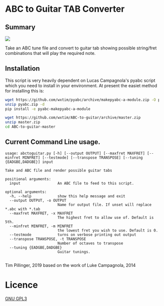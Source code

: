 # ABC to Guitar TAB Converter

## Summary

![](https://github.com/wxtim/ABC-to-guitar/workflows/Test%20with%20pytest/badge.svg)

Take an ABC tune file and convert to guitar tab showing possible string/fret
combinations that will play the required note.

## Installation
This script is very heavily dependent on Lucas Campagnola's pyabc script which
you need to install in your environment.
At present the easiet method for installing this is:
```bash
wget https://github.com/wxtim/pyabc/archive/makepyabc-a-module.zip -O pyabc.zip
unzip pyabc.zip -d 
pip install -e pyabc-makepyabc-a-module

wget https://github.com/wxtim/ABC-to-guitar/archive/master.zip
unzip master.zip
cd ABC-to-guitar-master
```


## Current Command Line usage.

```
usage: abctoguitar.py [-h] [--output OUTPUT] [--maxfret MAXFRET] [--minfret MINFRET] [--testmode] [--transpose TRANSPOSE] [--tuning {EADGBE,DADGBE}] input

Take and ABC file and render possible guitar tabs

positional arguments:
  input                 An ABC file to feed to this script.

optional arguments:
  -h, --help            show this help message and exit
  --output OUTPUT, -o OUTPUT
                        Name for output file. If unset will replace *.abc with *.tab
  --maxfret MAXFRET, -x MAXFRET
                        The highest fret to allow use of. Default is 5th.
  --minfret MINFRET, -m MINFRET
                        the lowest fret you wish to use. Default is 0.
  --testmode            turns on verbose printing out output
  --transpose TRANSPOSE, -t TRANSPOSE
                        Number of octaves to transpose
  --tuning {EADGBE,DADGBE}
                        Guitar tunings.


```

Tim Pillinger, 2019
based on the work of
Luke Campagnola, 2014

# Licence
[GNU GPL3](LICENSE)
